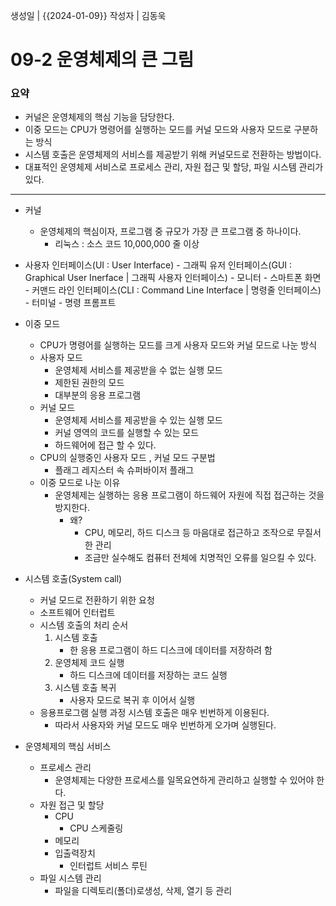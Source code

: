 생성일 | {{2024-01-09}}
작성자 | 김동욱

# 09-2 운영체제의 큰 그림

### 요약

- 커널은 운영체제의 핵심 기능을 담당한다.
- 이중 모드는 CPU가 명령어를 실행하는 모드를 커널 모드와 사용자 모드로 구분하는 방식
- 시스템 호출은 운영체제의 서비스를 제공받기 위해 커널모드로 전환하는 방법이다.
- 대표적인 운영체제 서비스로 프로세스 관리, 자원 접근 및 할당, 파일 시스템 관리가 있다.

---


- 커널
	- 운영체제의 핵심이자, 프로그램 중 규모가 가장 큰 프로그램 중 하나이다.
		- 리눅스 : 소스 코드 10,000,000 줄 이상
- 사용자 인터페이스(UI : User Interface)
		- 그래픽 유저 인터페이스(GUI : Graphical User Inerface | 그래픽 사용자 인터페이스)
			- 모니터
			- 스마트폰 화면
		- 커맨드 라인 인터페이스(CLI : Command Line Interface | 명령줄 인터페이스)
			- 터미널
			- 명령 프롬프트 
- 이중 모드
	- CPU가 명령어를 실행하는 모드를 크게 사용자 모드와 커널 모드로 나눈 방식
	- 사용자 모드
		- 운영체제 서비스를 제공받을 수 없는 실행 모드
		- 제한된 권한의 모드
		- 대부분의 응용 프로그램
	- 커널 모드 
		- 운영체제 서비스를 제공받을 수 있는 실행 모드
		- 커널 영역의 코드를 실행할 수 있는 모드
		- 하드웨어에 접근 할 수 있다.
	- CPU의 실행중인 사용자 모드 , 커널 모드 구분법
		- 플래그 레지스터 속 슈퍼바이저 플래그
	- 이중 모드로 나눈 이유
		- 운영체제는 실행하는 응용 프로그램이 하드웨어 자원에 직접 접근하는 것을 방지한다.
			- 왜?
				- CPU, 메모리, 하드 디스크 등 마음대로 접근하고 조작으로 무질서한 관리 
				- 조금만 실수해도 컴퓨터 전체에 치명적인 오류를 일으킬 수 있다.
	
- 시스템 호출(System call)
	- 커널 모드로 전환하기 위한 요청
	- 소프트웨어 인터럽트
	- 시스템 호출의 처리 순서
		1. 시스템 호출
			- 한 응용 프로그램이 하드 디스크에 데이터를 저장하려 함
		1. 운영체제 코드 실행
			- 하드 디스크에 데이터를 저장하는 코드 실행
		2. 시스템 호출 복귀
			- 사용자 모드로 복귀 후 이어서 실행
	- 응용프로그램 실행 과정 시스템 호출은 매우 빈번하게 이용된다.
		- 따라서 사용자와 커널 모드도 매우 빈번하게 오가며 실행된다.
	
- 운영체제의 핵심 서비스
	- 프로세스 관리
		- 운영체제는 다양한 프로세스를 일목요연하게 관리하고 실행할 수 있어야 한다.
	- 자원 접근 및 할당
		- CPU
			- CPU 스케줄링
		- 메모리
		- 입출력장치
			- 인터럽트 서비스 루틴
	- 파일 시스템 관리
		- 파일을 디렉토리(폴더)로생성, 삭제, 열기 등 관리
	
	
